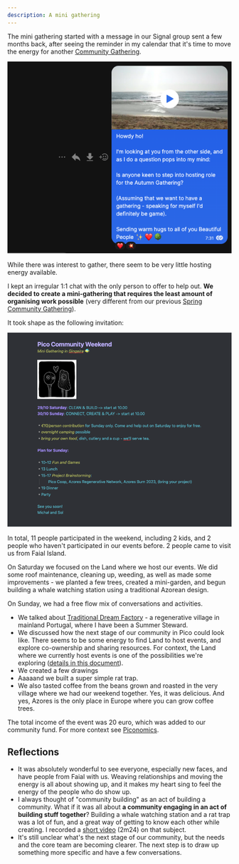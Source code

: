 ```yaml
---
description: A mini gathering
---
```


The mini gathering started with a message in our Signal group sent a few months back, after seeing the reminder in my calendar that it's time to move the energy for another [Community Gathering](/projects/gatherings.md).

![Moving the energy for the Gathering](../.gitbook/assets/pico-weekend-moving-energy.png)

While there was interest to gather, there seem to be very little hosting energy available. 

I kept an irregular 1:1 chat with the only person to offer to help out. **We decided to create a mini-gathering that requires the least amount of organising work possible** (very different from our previous [Spring Community Gathering](/projects/spring-gathering-2022.md)).

It took shape as the following invitation:

![Invitation to the Community Weekend](../.gitbook/assets/pico-weekend-invite.png)

In total, 11 people participated in the weekend, including 2 kids, and 2 people who haven't participated in our events before. 2 people came to visit us from Faial Island.

On Saturday we focused on the Land where we host our events. We did some roof maintenance, cleaning up, weeding, as well as made some improvements - we planted a few trees, created a mini-garden, and begun building a whale watching station using a traditional Azorean design.

On Sunday, we had a free flow mix of conversations and activities.

- We talked about [Traditional Dream Factory](https://traditionaldreamfactory.com) - a regenerative village in mainland Portugal, where I have been a Summer Steward. 
- We discussed how the next stage of our community in Pico could look like. There seems to be some energy to find Land to host events, and explore co-ownership and sharing resources. For context, the Land where we currently host events is one of the possibilities we're exploring ([details in this document](https://docs.google.com/document/d/1Zbz3Ka5x7zVrJwBafn2mdW2oqRrdxNXoIMzwTkZiFIY/edit?usp=sharing)).
- We created a few drawings
- Aaaaand we built a super simple rat trap.
- We also tasted coffee from the beans grown and roasted in the very village where we had our weekend together. Yes, it was delicious. And yes, Azores is the only place in Europe where you can grow coffee trees.

The total income of the event was 20 euro, which was added to our community fund. For more context see [Piconomics](/piconomics-101.md).

## Reflections
- It was absolutely wonderful to see everyone, especially new faces, and have people from Faial with us. Weaving relationships and moving the energy is all about showing up, and it makes my heart sing to feel the energy of the people who do show up.
- I always thought of "community building" as an act of building a community. What if it was all about **a community engaging in an act of building stuff together**? Building a whale watching station and a rat trap was a lot of fun, and a great way of getting to know each other while creating. I recorded a [short video](https://youtu.be/6lbO8ncdsYE) (2m24) on that subject.
- It's still unclear what's the next stage of our community, but the needs and the core team are becoming clearer. The next step is to draw up something more specific and have a few conversations.